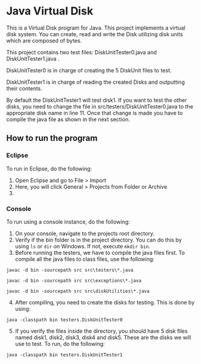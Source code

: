 # Java Virtual Disk

This is a Virtual Disk program for Java. This project implements a virtual disk system. You can create, read and write the Disk utilizing disk units which are composed of bytes.

This project contains two test files: DiskUnitTester0.java and DiskUnitTester1.java .

DiskUnitTester0 is in charge of creating the 5 DiskUnit files to test.

DiskUnitTester1 is in charge of reading the created Disks and outputting their contents.

By default the DiskUnitTester1 will test disk1. If you want to test the other disks, you need to change the file in src/testers/DiskUnitTester0.java to the appropriate disk name in line 11. Once that change is made you have to compile the java file as shown in the next section.

## How to run the program

### Eclipse

To run in Eclipse, do the following:
1. Open Eclipse and go to File > Import
2. Here, you will click General > Projects from Folder or Archive
3.

### Console
To run using a console instance, do the following:
1. On your console, navigate to the projects root directory.
2. Verify if the bin folder is in the project directory. You can do this by using ``ls`` or ``dir`` on Windows. If not, execute ``mkdir bin``.
3. Before running the testers, we have to compile the java files first. To compile all the java files to class files, use the following:

  ``javac -d bin -sourcepath src src\testers\*.java``

  ``javac -d bin -sourcepath src src\exceptions\*.java``

  ``javac -d bin -sourcepath src src\diskUtilities\*.java``

4. After compiling, you need to create the disks for testing. This is done by using:

  ``java -classpath bin testers.DiskUnitTester0``

5. If you verify the files inside the directory, you should have 5 disk files named disk1, disk2, disk3, disk4 and disk5. These are the disks we will use to test.  To run, do the following:

  ``java -classpath bin testers.DiskUnitTester1``
